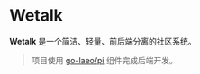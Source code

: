 # Wetalk

**Wetalk** 是一个简洁、轻量、前后端分离的社区系统。

> 项目使用 [go-laeo/pi](https://github.com/go-laeo/pi) 组件完成后端开发。

